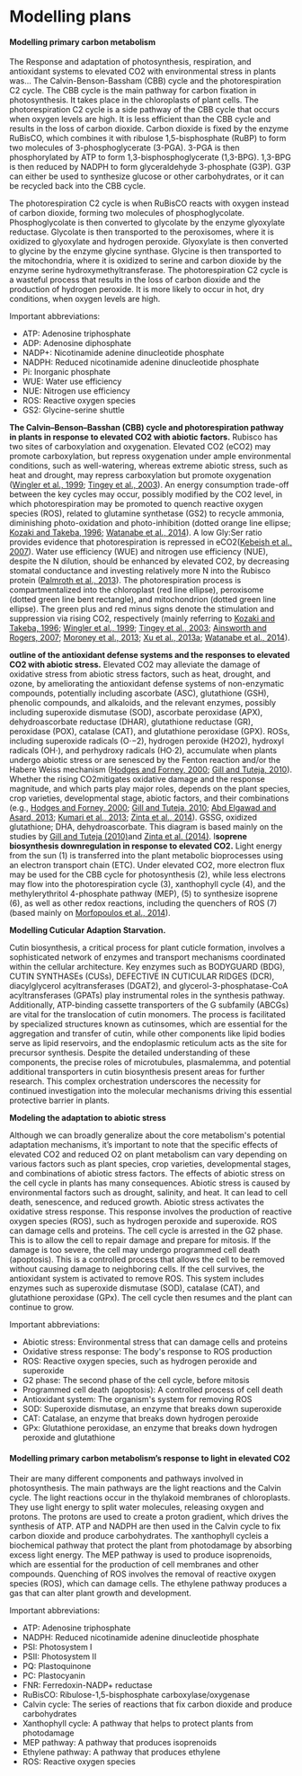 # Modelling plans

#### &#x20;<a href="#wgts5qgdhf7a" id="wgts5qgdhf7a"></a>



#### Modelling primary carbon metabolism <a href="#wgts5qgdhf7a" id="wgts5qgdhf7a"></a>

The Response and adaptation of photosynthesis, respiration, and antioxidant systems to elevated CO2 with environmental stress in plants was… The Calvin-Benson-Bassham (CBB) cycle and the photorespiration C2 cycle. The CBB cycle is the main pathway for carbon fixation in photosynthesis. It takes place in the chloroplasts of plant cells. The photorespiration C2 cycle is a side pathway of the CBB cycle that occurs when oxygen levels are high. It is less efficient than the CBB cycle and results in the loss of carbon dioxide. Carbon dioxide is fixed by the enzyme RuBisCO, which combines it with ribulose 1,5-bisphosphate (RuBP) to form two molecules of 3-phosphoglycerate (3-PGA). 3-PGA is then phosphorylated by ATP to form 1,3-bisphosphoglycerate (1,3-BPG). 1,3-BPG is then reduced by NADPH to form glyceraldehyde 3-phosphate (G3P). G3P can either be used to synthesize glucose or other carbohydrates, or it can be recycled back into the CBB cycle.

The photorespiration C2 cycle is when RuBisCO reacts with oxygen instead of carbon dioxide, forming two molecules of phosphoglycolate. Phosphoglycolate is then converted to glycolate by the enzyme glyoxylate reductase. Glycolate is then transported to the peroxisomes, where it is oxidized to glyoxylate and hydrogen peroxide. Glyoxylate is then converted to glycine by the enzyme glycine synthase. Glycine is then transported to the mitochondria, where it is oxidized to serine and carbon dioxide by the enzyme serine hydroxymethyltransferase. The photorespiration C2 cycle is a wasteful process that results in the loss of carbon dioxide and the production of hydrogen peroxide. It is more likely to occur in hot, dry conditions, when oxygen levels are high.

Important abbreviations:

* ATP: Adenosine triphosphate
* ADP: Adenosine diphosphate
* NADP+: Nicotinamide adenine dinucleotide phosphate
* NADPH: Reduced nicotinamide adenine dinucleotide phosphate
* Pi: Inorganic phosphate
* WUE: Water use efficiency
* NUE: Nitrogen use efficiency
* ROS: Reactive oxygen species
* GS2: Glycine-serine shuttle

**The Calvin–Benson–Basshan (CBB) cycle and photorespiration pathway in plants in response to elevated CO2 with abiotic factors.** Rubisco has two sites of carboxylation and oxygenation. Elevated CO2 (eCO2) may promote carboxylation, but repress oxygenation under ample environmental conditions, such as well-watering, whereas extreme abiotic stress, such as heat and drought, may repress carboxylation but promote oxygenation ([Wingler et al., 1999](https://www.frontiersin.org/articles/10.3389/fpls.2015.00701/full#B154); [Tingey et al., 2003](https://www.frontiersin.org/articles/10.3389/fpls.2015.00701/full#B141)). An energy consumption trade-off between the key cycles may occur, possibly modified by the CO2 level, in which photorespiration may be promoted to quench reactive oxygen species (ROS), related to glutamine synthetase (GS2) to recycle ammonia, diminishing photo-oxidation and photo-inhibition (dotted orange line ellipse; [Kozaki and Takeba, 1996](https://www.frontiersin.org/articles/10.3389/fpls.2015.00701/full#B63); [Watanabe et al., 2014](https://www.frontiersin.org/articles/10.3389/fpls.2015.00701/full#B151)). A low Gly:Ser ratio provides evidence that photorespiration is repressed in eCO2([Kebeish et al., 2007](https://www.frontiersin.org/articles/10.3389/fpls.2015.00701/full#B59)). Water use efficiency (WUE) and nitrogen use efficiency (NUE), despite the N dilution, should be enhanced by elevated CO2, by decreasing stomatal conductance and investing relatively more N into the Rubisco protein ([Palmroth et al., 2013](https://www.frontiersin.org/articles/10.3389/fpls.2015.00701/full#B107)). The photorespiration process is compartmentalized into the chloroplast (red line ellipse), peroxisome (dotted green line bent rectangle), and mitochondrion (dotted green line ellipse). The green plus and red minus signs denote the stimulation and suppression via rising CO2, respectively (mainly referring to [Kozaki and Takeba, 1996](https://www.frontiersin.org/articles/10.3389/fpls.2015.00701/full#B63); [Wingler et al., 1999](https://www.frontiersin.org/articles/10.3389/fpls.2015.00701/full#B154); [Tingey et al., 2003](https://www.frontiersin.org/articles/10.3389/fpls.2015.00701/full#B141); [Ainsworth and Rogers, 2007](https://www.frontiersin.org/articles/10.3389/fpls.2015.00701/full#B5); [Moroney et al., 2013](https://www.frontiersin.org/articles/10.3389/fpls.2015.00701/full#B100); [Xu et al., 2013a](https://www.frontiersin.org/articles/10.3389/fpls.2015.00701/full#B156); [Watanabe et al., 2014](https://www.frontiersin.org/articles/10.3389/fpls.2015.00701/full#B151)).

**outline of the antioxidant defense systems and the responses to elevated CO2 with abiotic stress.** Elevated CO2 may alleviate the damage of oxidative stress from abiotic stress factors, such as heat, drought, and ozone, by ameliorating the antioxidant defense systems of non-enzymatic compounds, potentially including ascorbate (ASC), glutathione (GSH), phenolic compounds, and alkaloids, and the relevant enzymes, possibly including superoxide dismutase (SOD), ascorbate peroxidase (APX), dehydroascorbate reductase (DHAR), glutathione reductase (GR), peroxidase (POX), catalase (CAT), and glutathione peroxidase (GPX). ROSs, including superoxide radicals (O⋅−2), hydrogen peroxide (H2O2), hydroxyl radicals (OH⋅), and perhydroxy radicals (HO⋅2), accumulate when plants undergo abiotic stress or are senesced by the Fenton reaction and/or the Habere Weiss mechanism ([Hodges and Forney, 2000](https://www.frontiersin.org/articles/10.3389/fpls.2015.00701/full#B52); [Gill and Tuteja, 2010](https://www.frontiersin.org/articles/10.3389/fpls.2015.00701/full#B45)). Whether the rising CO2mitigates oxidative damage and the response magnitude, and which parts play major roles, depends on the plant species, crop varieties, developmental stage, abiotic factors, and their combinations (e.g., [Hodges and Forney, 2000](https://www.frontiersin.org/articles/10.3389/fpls.2015.00701/full#B52); [Gill and Tuteja, 2010](https://www.frontiersin.org/articles/10.3389/fpls.2015.00701/full#B45); [Abd Elgawad and Asard, 2013](https://www.frontiersin.org/articles/10.3389/fpls.2015.00701/full#B1); [Kumari et al., 2013](https://www.frontiersin.org/articles/10.3389/fpls.2015.00701/full#B64); [Zinta et al., 2014](https://www.frontiersin.org/articles/10.3389/fpls.2015.00701/full#B167)). GSSG, oxidized glutathione; DHA, dehydroascorbate. This diagram is based mainly on the studies by [Gill and Tuteja (2010)](https://www.frontiersin.org/articles/10.3389/fpls.2015.00701/full#B45)and [Zinta et al. (2014)](https://www.frontiersin.org/articles/10.3389/fpls.2015.00701/full#B167). I**soprene biosynthesis downregulation in response to elevated CO2.** Light energy from the sun (1) is transferred into the plant metabolic bioprocesses using an electron transport chain (ETC). Under elevated CO2, more electron flux may be used for the CBB cycle for photosynthesis (2), while less electrons may flow into the photorespiration cycle (3), xanthophyll cycle (4), and the methylerythritol 4-phosphate pathway (MEP), (5) to synthesize isoprene (6), as well as other redox reactions, including the quenchers of ROS (7) (based mainly on [Morfopoulos et al., 2014](https://www.frontiersin.org/articles/10.3389/fpls.2015.00701/full#B96)).



**Modelling Cuticular Adaption Starvation.**

Cutin biosynthesis, a critical process for plant cuticle formation, involves a sophisticated network of enzymes and transport mechanisms coordinated within the cellular architecture. Key enzymes such as BODYGUARD (BDG), CUTIN SYNTHASEs (CUSs), DEFECTIVE IN CUTICULAR RIDGES (DCR), diacylglycerol acyltransferases (DGAT2), and glycerol-3-phosphatase-CoA acyltransferases (GPATs) play instrumental roles in the synthesis pathway. Additionally, ATP-binding cassette transporters of the G subfamily (ABCGs) are vital for the translocation of cutin monomers. The process is facilitated by specialized structures known as cutinsomes, which are essential for the aggregation and transfer of cutin, while other components like lipid bodies serve as lipid reservoirs, and the endoplasmic reticulum acts as the site for precursor synthesis. Despite the detailed understanding of these components, the precise roles of microtubules, plasmalemma, and potential additional transporters in cutin biosynthesis present areas for further research. This complex orchestration underscores the necessity for continued investigation into the molecular mechanisms driving this essential protective barrier in plants.



**Modeling the adaptation to abiotic stress**

Although we can broadly generalize about the core metabolism's potential adaptation mechanisms, it’s important to note that the specific effects of elevated CO2 and reduced O2 on plant metabolism can vary depending on various factors such as plant species, crop varieties, developmental stages, and combinations of abiotic stress factors. The effects of abiotic stress on the cell cycle in plants has many consequences. Abiotic stress is caused by environmental factors such as drought, salinity, and heat. It can lead to cell death, senescence, and reduced growth. Abiotic stress activates the oxidative stress response. This response involves the production of reactive oxygen species (ROS), such as hydrogen peroxide and superoxide. ROS can damage cells and proteins. The cell cycle is arrested in the G2 phase. This is to allow the cell to repair damage and prepare for mitosis. If the damage is too severe, the cell may undergo programmed cell death (apoptosis). This is a controlled process that allows the cell to be removed without causing damage to neighboring cells. If the cell survives, the antioxidant system is activated to remove ROS. This system includes enzymes such as superoxide dismutase (SOD), catalase (CAT), and glutathione peroxidase (GPx). The cell cycle then resumes and the plant can continue to grow.



Important abbreviations:

* Abiotic stress: Environmental stress that can damage cells and proteins
* Oxidative stress response: The body's response to ROS production
* ROS: Reactive oxygen species, such as hydrogen peroxide and superoxide
* G2 phase: The second phase of the cell cycle, before mitosis
* Programmed cell death (apoptosis): A controlled process of cell death
* Antioxidant system: The organism's system for removing ROS
* SOD: Superoxide dismutase, an enzyme that breaks down superoxide
* CAT: Catalase, an enzyme that breaks down hydrogen peroxide
* GPx: Glutathione peroxidase, an enzyme that breaks down hydrogen peroxide and glutathione

#### Modelling primary carbon metabolism’s response to light in elevated CO2 <a href="#ygy9q9erajm6" id="ygy9q9erajm6"></a>

Their are many different components and pathways involved in photosynthesis. The main pathways are the light reactions and the Calvin cycle. The light reactions occur in the thylakoid membranes of chloroplasts. They use light energy to split water molecules, releasing oxygen and protons. The protons are used to create a proton gradient, which drives the synthesis of ATP. ATP and NADPH are then used in the Calvin cycle to fix carbon dioxide and produce carbohydrates. The xanthophyll cycleis a biochemical pathway that protect the plant from photodamage by absorbing excess light energy. The MEP pathway is used to produce isoprenoids, which are essential for the production of cell membranes and other compounds. Quenching of ROS involves the removal of reactive oxygen species (ROS), which can damage cells. The ethylene pathway produces a gas that can alter plant growth and development.

Important abbreviations:

* ATP: Adenosine triphosphate
* NADPH: Reduced nicotinamide adenine dinucleotide phosphate
* PSI: Photosystem I
* PSII: Photosystem II
* PQ: Plastoquinone
* PC: Plastocyanin
* FNR: Ferredoxin-NADP+ reductase
* RuBisCO: Ribulose-1,5-bisphosphate carboxylase/oxygenase
* Calvin cycle: The series of reactions that fix carbon dioxide and produce carbohydrates
* Xanthophyll cycle: A pathway that helps to protect plants from photodamage
* MEP pathway: A pathway that produces isoprenoids
* Ethylene pathway: A pathway that produces ethylene
* ROS: Reactive oxygen species
